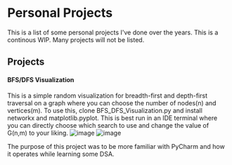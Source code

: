 # Personal Projects
This is a list of some personal projects I've done over the years.
This is a continous WIP. Many projects will not be listed.


## Projects

#### BFS/DFS Visualization

This is a simple random visualization for breadth-first and depth-first traversal on a graph where you can choose the number of nodes(n) and vertices(m).
To use this, clone BFS_DFS_Visualization.py and install networkx and matplotlib.pyplot.
This is best run in an IDE terminal where you can directly choose which search to use and change the value of G(n,m) to your liking.
![image](https://github.com/xzhang426/Projects/assets/52141555/a9e5ba54-a5bd-4444-84e2-9ad561ce44ba)
![image](https://github.com/xzhang426/Projects/assets/52141555/8f38a1db-70e1-4dcb-8220-346f28df3306)

The purpose of this project was to be more familiar with PyCharm and how it operates while learning some DSA.
 
